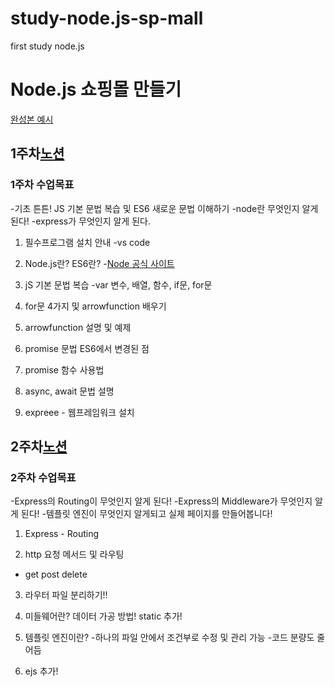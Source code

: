 # study-node.js-sp-mall
first study node.js

 # Node.js 쇼핑몰 만들기
 [완성본 예시](http://3.36.86.60:3001/goods)

## 1주차[노션]
[노션]:https://www.notion.so/Node-js-1-a55fa0dd5e344cf99c70354e41783d56#22f1240eb22344dfbad31cb98e652f50

### 1주차 수업목표
-기초 튼튼! JS 기본 문법 복습 및 ES6 새로운 문법 이해하기
-node란 무엇인지 알게 된다!
-express가 무엇인지 알게 된다.


1. 필수프로그램 설치 안내
  -vs code 

2. Node.js란? ES6란?
  -[Node 공식 사이트](https://nodejs.org/ko/)

3. jS 기본 문법 복습
  -var 변수, 배열, 함수, if문, for문

4. for문 4가지 및 arrowfunction 배우기

5. arrowfunction 설명 및 예제

6. promise 문법 ES6에서 변경된 점

7. promise 함수 사용법

8. async, await  문법 설명

9. expreee - 웹프레임워크 설치



## 2주차[노션]
[노션]:https://www.notion.so/Node-js-2-d81e5fc6e4e14630a713ad134db43994

### 2주차 수업목표
-Express의 Routing이 무엇인지 알게 된다!
-Express의 Middleware가 무엇인지 알게 된다!
-템플릿 엔진이 무엇인지 알게되고 실제 페이지를 만들어봅니다!


1. Express - Routing

2. http 요청 메서드 및 라우팅
- get post delete

3. 라우터 파일 분리하기!!

4. 미들웨어란? 데이터 가공 방법! static 추가!

5. 템플릿 엔진이란?
-하나의 파일 안에서 조건부로 수정 및 관리 가능
-코드 분량도 줄어듬

6. ejs 추가!




